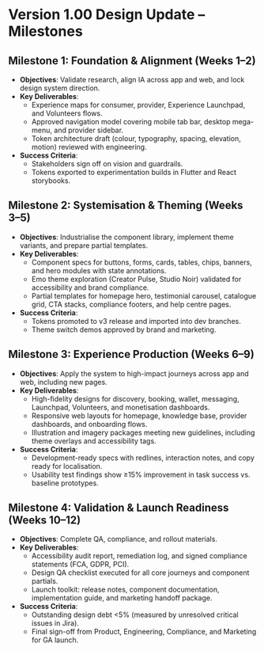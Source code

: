 # Version 1.00 Design Update – Milestones

## Milestone 1: Foundation & Alignment (Weeks 1–2)
- **Objectives**: Validate research, align IA across app and web, and lock design system direction.
- **Key Deliverables**:
  - Experience maps for consumer, provider, Experience Launchpad, and Volunteers flows.
  - Approved navigation model covering mobile tab bar, desktop mega-menu, and provider sidebar.
  - Token architecture draft (colour, typography, spacing, elevation, motion) reviewed with engineering.
- **Success Criteria**:
  - Stakeholders sign off on vision and guardrails.
  - Tokens exported to experimentation builds in Flutter and React storybooks.

## Milestone 2: Systemisation & Theming (Weeks 3–5)
- **Objectives**: Industrialise the component library, implement theme variants, and prepare partial templates.
- **Key Deliverables**:
  - Component specs for buttons, forms, cards, tables, chips, banners, and hero modules with state annotations.
  - Emo theme exploration (Creator Pulse, Studio Noir) validated for accessibility and brand compliance.
  - Partial templates for homepage hero, testimonial carousel, catalogue grid, CTA stacks, compliance footers, and help centre pages.
- **Success Criteria**:
  - Tokens promoted to v3 release and imported into dev branches.
  - Theme switch demos approved by brand and marketing.

## Milestone 3: Experience Production (Weeks 6–9)
- **Objectives**: Apply the system to high-impact journeys across app and web, including new pages.
- **Key Deliverables**:
  - High-fidelity designs for discovery, booking, wallet, messaging, Launchpad, Volunteers, and monetisation dashboards.
  - Responsive web layouts for homepage, knowledge base, provider dashboards, and onboarding flows.
  - Illustration and imagery packages meeting new guidelines, including theme overlays and accessibility tags.
- **Success Criteria**:
  - Development-ready specs with redlines, interaction notes, and copy ready for localisation.
  - Usability test findings show ≥15% improvement in task success vs. baseline prototypes.

## Milestone 4: Validation & Launch Readiness (Weeks 10–12)
- **Objectives**: Complete QA, compliance, and rollout materials.
- **Key Deliverables**:
  - Accessibility audit report, remediation log, and signed compliance statements (FCA, GDPR, PCI).
  - Design QA checklist executed for all core journeys and component partials.
  - Launch toolkit: release notes, component documentation, implementation guide, and marketing handoff package.
- **Success Criteria**:
  - Outstanding design debt <5% (measured by unresolved critical issues in Jira).
  - Final sign-off from Product, Engineering, Compliance, and Marketing for GA launch.
